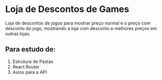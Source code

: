 # Loja de Descontos de Games

Loja de descontos de jogos para mostrar preço normal e o preço com desconto do jogo, mostrando a loja com desconto e melhores preços em outras lojas.

## Para estudo de:

1. Estrutura de Pastas
2. React Router
3. Axios para a API